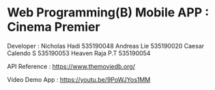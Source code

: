# Web Programming(B) Mobile APP : Cinema Premier

Developer : 
Nicholas Hadi 535190048
Andreas Lie 535190020
Caesar Calendo S 535190053
Heaven Raja P.T 535190054

API Reference : https://www.themoviedb.org/

Video Demo App : https://youtu.be/9PoWJYos1MM

